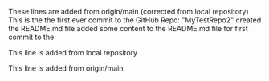 These lines are added from origin/main (corrected from local repository)
This is the the first ever commit to the GitHub Repo: "MyTestRepo2"
created the README.md file
added some content to the README.md file for first commit to the 


This line is added from local repository


This line is added from origin/main
